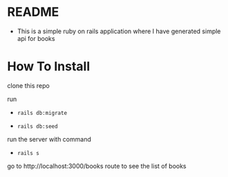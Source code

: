 # README

- This is a simple ruby on rails application where I have generated simple api for books

# How To Install 

clone this repo

run 
- `rails db:migrate`

- `rails db:seed`

run the server with command

- `rails s`

go to http://localhost:3000/books route to see the list of books

